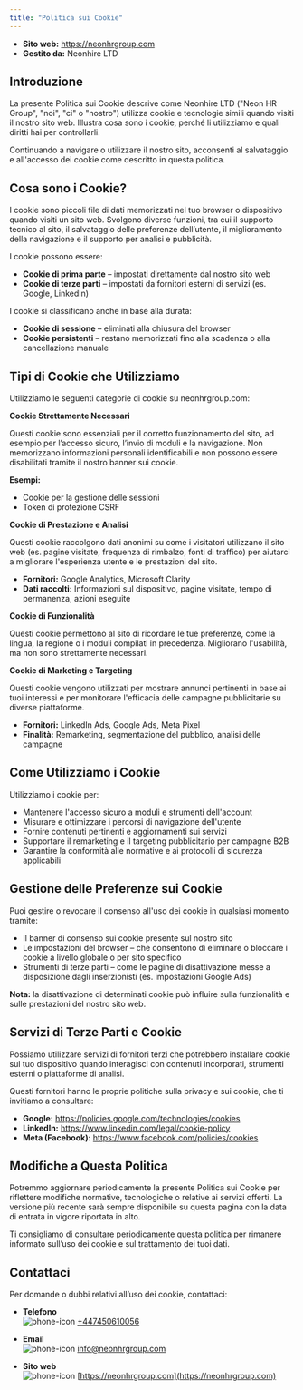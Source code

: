 ```yaml
---
title: "Politica sui Cookie"
---
```


<div class="top">
    <ul>
        <li><b>Sito web:</b> <a href="https://neonhrgroup.com">https://neonhrgroup.com</a></li>
        <li><b>Gestito da:</b> Neonhire LTD</li>
    </ul>
</div>

## Introduzione

La presente Politica sui Cookie descrive come Neonhire LTD ("Neon HR Group", "noi", "ci" o "nostro") utilizza cookie e tecnologie simili quando visiti il nostro sito web. Illustra cosa sono i cookie, perché li utilizziamo e quali diritti hai per controllarli.

Continuando a navigare o utilizzare il nostro sito, acconsenti al salvataggio e all'accesso dei cookie come descritto in questa politica.

## Cosa sono i Cookie?

I cookie sono piccoli file di dati memorizzati nel tuo browser o dispositivo quando visiti un sito web. Svolgono diverse funzioni, tra cui il supporto tecnico al sito, il salvataggio delle preferenze dell’utente, il miglioramento della navigazione e il supporto per analisi e pubblicità.

I cookie possono essere:

- **Cookie di prima parte** – impostati direttamente dal nostro sito web
- **Cookie di terze parti** – impostati da fornitori esterni di servizi (es. Google, LinkedIn)

I cookie si classificano anche in base alla durata:

- **Cookie di sessione** – eliminati alla chiusura del browser
- **Cookie persistenti** – restano memorizzati fino alla scadenza o alla cancellazione manuale

## Tipi di Cookie che Utilizziamo

Utilizziamo le seguenti categorie di cookie su neonhrgroup.com:

**Cookie Strettamente Necessari**

Questi cookie sono essenziali per il corretto funzionamento del sito, ad esempio per l’accesso sicuro, l’invio di moduli e la navigazione. Non memorizzano informazioni personali identificabili e non possono essere disabilitati tramite il nostro banner sui cookie.

**Esempi:**

- Cookie per la gestione delle sessioni
- Token di protezione CSRF

**Cookie di Prestazione e Analisi**

Questi cookie raccolgono dati anonimi su come i visitatori utilizzano il sito web (es. pagine visitate, frequenza di rimbalzo, fonti di traffico) per aiutarci a migliorare l'esperienza utente e le prestazioni del sito.

- **Fornitori:** Google Analytics, Microsoft Clarity
- **Dati raccolti:** Informazioni sul dispositivo, pagine visitate, tempo di permanenza, azioni eseguite

**Cookie di Funzionalità**

Questi cookie permettono al sito di ricordare le tue preferenze, come la lingua, la regione o i moduli compilati in precedenza. Migliorano l'usabilità, ma non sono strettamente necessari.

**Cookie di Marketing e Targeting**

Questi cookie vengono utilizzati per mostrare annunci pertinenti in base ai tuoi interessi e per monitorare l'efficacia delle campagne pubblicitarie su diverse piattaforme.

- **Fornitori:** LinkedIn Ads, Google Ads, Meta Pixel
- **Finalità:** Remarketing, segmentazione del pubblico, analisi delle campagne

## Come Utilizziamo i Cookie

Utilizziamo i cookie per:

- Mantenere l'accesso sicuro a moduli e strumenti dell'account
- Misurare e ottimizzare i percorsi di navigazione dell'utente
- Fornire contenuti pertinenti e aggiornamenti sui servizi
- Supportare il remarketing e il targeting pubblicitario per campagne B2B
- Garantire la conformità alle normative e ai protocolli di sicurezza applicabili

## Gestione delle Preferenze sui Cookie

Puoi gestire o revocare il consenso all'uso dei cookie in qualsiasi momento tramite:

- Il banner di consenso sui cookie presente sul nostro sito
- Le impostazioni del browser – che consentono di eliminare o bloccare i cookie a livello globale o per sito specifico
- Strumenti di terze parti – come le pagine di disattivazione messe a disposizione dagli inserzionisti (es. impostazioni Google Ads)

**Nota:** la disattivazione di determinati cookie può influire sulla funzionalità e sulle prestazioni del nostro sito web.

## Servizi di Terze Parti e Cookie

Possiamo utilizzare servizi di fornitori terzi che potrebbero installare cookie sul tuo dispositivo quando interagisci con contenuti incorporati, strumenti esterni o piattaforme di analisi.

Questi fornitori hanno le proprie politiche sulla privacy e sui cookie, che ti invitiamo a consultare:

- **Google:** https://policies.google.com/technologies/cookies
- **LinkedIn:** https://www.linkedin.com/legal/cookie-policy
- **Meta (Facebook):** https://www.facebook.com/policies/cookies

## Modifiche a Questa Politica

Potremmo aggiornare periodicamente la presente Politica sui Cookie per riflettere modifiche normative, tecnologiche o relative ai servizi offerti. La versione più recente sarà sempre disponibile su questa pagina con la data di entrata in vigore riportata in alto.

Ti consigliamo di consultare periodicamente questa politica per rimanere informato sull’uso dei cookie e sul trattamento dei tuoi dati.

## Contattaci

Per domande o dubbi relativi all’uso dei cookie, contattaci:

<div class="contacts">
    
- **Telefono**  
  <span><img src="/images/phone-icon.svg" alt="phone-icon"> [+447450610056](tel:+447450610056)</span>

- **Email**  
  <span><img src="/images/mail-icon.svg" alt="phone-icon"> [info@neonhrgroup.com](mailto:info@neonhrgroup.com)</span>

- **Sito web**  
  <span><img src="/images/website-icon.svg" alt="phone-icon"> [https://neonhrgroup.com](https://neonhrgroup.com)</span>

</div>
